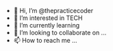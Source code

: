 - 👋 Hi, I’m @thepracticecoder
- 👀 I’m interested in TECH
- 🌱 I’m currently learning 
- 💞️ I’m looking to collaborate on ...
- 📫 How to reach me ...

<!---
thepracticecoder/thepracticecoder is a ✨ special ✨ repository because its `README.md` (this file) appears on your GitHub profile.
You can click the Preview link to take a look at your changes.
--->
